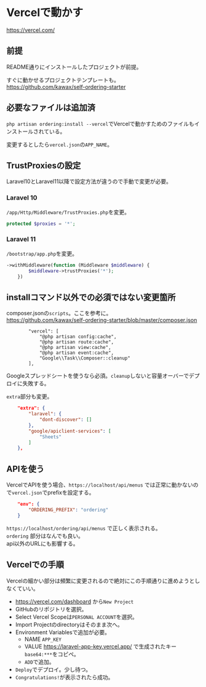 # Vercelで動かす

https://vercel.com/

## 前提
README通りにインストールしたプロジェクトが前提。

すぐに動かせるプロジェクトテンプレートも。  
https://github.com/kawax/self-ordering-starter

## 必要なファイルは追加済
`php artisan ordering:install --vercel`でVercelで動かすためのファイルもインストールされている。

変更するとしたら`vercel.json`の`APP_NAME`。

## TrustProxiesの設定
Laravel10とLaravel11以降で設定方法が違うので手動で変更が必要。

### Laravel 10
`/app/Http/Middleware/TrustProxies.php`を変更。
```php
protected $proxies = '*';
```

### Laravel 11
`/bootstrap/app.php`を変更。
```php
->withMiddleware(function (Middleware $middleware) {
        $middleware->trustProxies('*');
    })
```

## installコマンド以外での必須ではない変更箇所
composer.jsonの`scripts`。ここを参考に。  
https://github.com/kawax/self-ordering-starter/blob/master/composer.json

```
        "vercel": [
            "@php artisan config:cache",
            "@php artisan route:cache",
            "@php artisan view:cache",
            "@php artisan event:cache",
            "Google\\Task\\Composer::cleanup"
        ],
```

Googleスプレッドシートを使うなら必須。`cleanup`しないと容量オーバーでデプロイに失敗する。

`extra`部分も変更。
```json
    "extra": {
        "laravel": {
            "dont-discover": []
        },
        "google/apiclient-services": [
            "Sheets"
        ]
    },
```

## APIを使う
VercelでAPIを使う場合、`https://localhost/api/menus` では正常に動かないので`vercel.json`でprefixを設定する。

```json
    "env": {
        "ORDERING_PREFIX": "ordering"
    }
```

`https://localhost/ordering/api/menus` で正しく表示される。  
`ordering` 部分はなんでも良い。  
api以外のURLにも影響する。

## Vercelでの手順
Vercelの細かい部分は頻繁に変更されるので絶対にこの手順通りに進めようとしなくていい。

- https://vercel.com/dashboard から`New Project`
- GitHubのリポジトリを選択。
- Select Vercel Scopeは`PERSONAL ACCOUNT`を選択。
- Import Projectのdirectoryはそのまま次へ。
- Environment Variablesで追加が必要。
  - NAME `APP_KEY` 
  - VALUE https://laravel-app-key.vercel.app/ で生成されたキー`base64:***`をコピペ。
  - `ADD`で追加。
- `Deploy`でデプロイ。少し待つ。
- `Congratulations!`が表示されたら成功。
